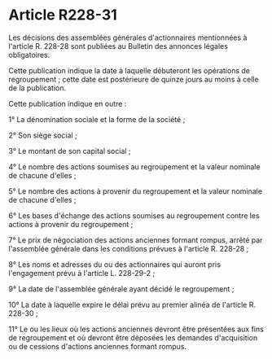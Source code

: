 # Article R228-31

Les décisions des assemblées générales d'actionnaires mentionnées à l'article R. 228-28 sont publiées au Bulletin des annonces légales obligatoires.

Cette publication indique la date à laquelle débuteront les opérations de regroupement ; cette date est postérieure de quinze jours au moins à celle de la publication.

Cette publication indique en outre :

1° La dénomination sociale et la forme de la société ;

2° Son siège social ;

3° Le montant de son capital social ;

4° Le nombre des actions soumises au regroupement et la valeur nominale de chacune d'elles ;

5° Le nombre des actions à provenir du regroupement et la valeur nominale de chacune d'elles ;

6° Les bases d'échange des actions soumises au regroupement contre les actions à provenir du regroupement ;

7° Le prix de négociation des actions anciennes formant rompus, arrêté par l'assemblée générale dans les conditions prévues à l'article R. 228-28 ;

8° Les noms et adresses du ou des actionnaires qui auront pris l'engagement prévu à l'article L. 228-29-2 ;

9° La date de l'assemblée générale ayant décidé le regroupement ;

10° La date à laquelle expire le délai prévu au premier alinéa de l'article R. 228-30 ;

11° Le ou les lieux où les actions anciennes devront être présentées aux fins de regroupement et où devront être déposées les demandes d'acquisition ou de cessions d'actions anciennes formant rompus.
